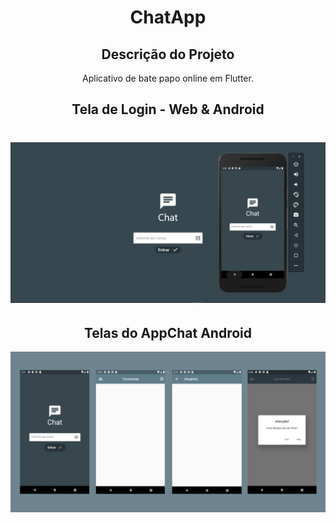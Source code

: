 <h1 align="center"> ChatApp </h1>

<h2 align="center"> Descrição do Projeto </h2>

<p align="center"> 
Aplicativo de bate papo online em Flutter.
</p>

<h2 align="center"> Tela de Login - Web & Android </h2>
<h1 align="center">
  <img alt="AppChat"title="#AppChat" src="lib/img/web.PNG"/>

  <h2 align="center"> Telas do AppChat Android </h2>
  <img alt="AppChat"title="#AppChat" src="lib/img/telas_android.png"/>
</h1>
